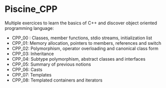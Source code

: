 # Piscine_CPP

Multiple exercices to learn the basics of C++ and discover object oriented programming language:
* CPP_00 : Classes, member functions, stdio streams, initialization list
* CPP_01: Memory allocation, pointers to members, references and switch
* CPP_02: Polymorphism, operator overloading and canonical class form
* CPP_03: Inheritance
* CPP_04: Subtype polymorphism, abstract classes and interfaces
* CPP_05: Summary of previous notions
* CPP_06: Casts
* CPP_07: Templates
* CPP_08: Templated containers and iterators
